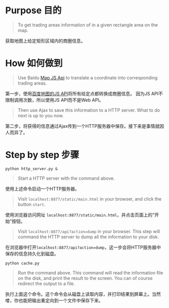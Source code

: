 Purpose 目的
============

> To get trading areas information of in a given rectangle area on the map.

获取地图上给定矩形区域内的商圈信息。

How 如何做到
===========

> Use Baidu [Map JS Api](#http://developer.baidu.com/map/reference/index.php?title=Class:%E6%9E%81%E9%80%9F%E7%89%88%E6%9C%8D%E5%8A%A1%E7%B1%BB/Geocoder) to translate a coordinate into corresponding trading areas.   

第一步，使用[百度地图的JS API](#http://developer.baidu.com/map/reference/index.php?title=Class:%E6%9E%81%E9%80%9F%E7%89%88%E6%9C%8D%E5%8A%A1%E7%B1%BB/Geocoder)将所有给定点都转换成商圈信息。
因为JS API不限制调用次数，所以使用JS API而不是Web API。

> Then use Ajax to save this information to a HTTP server. What to do next is up to you now.

第二步，将获得的信息通过Ajax传到一个HTTP服务器中保存。接下来是事情就因人而异了。

Step by step 步骤
================
```shell
python http_server.py &
```
> Start a HTTP server with the command above.

使用上述命令启动一个HTTP服务器。

> Visit `localhost:8877/static/main.html` in your browser, and click the button `start`.

使用浏览器访问网址 `localhost:8877/static/main.html`，并点击页面上的“开始”按钮。

> Visit `localhost:8877/api?action=dump` in your browser. This step will command the HTTP server to dump all the information to your disk.

在浏览器中打开`localhost:8877/api?action=dump`，这一步会将HTTP服务器中保存的信息持久化到磁盘。

```shell
python cache.py
```
> Run the command above. This command will read the information file on the disk, and print the result to the screen. You can of course redirect the output to a file.

执行上面这个命令。这个命令会从磁盘上读取内容，并打印结果到屏幕上。当然喽，你也能把输出重定向到一个文件中保存下来。

